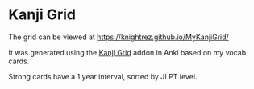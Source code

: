 # Kanji Grid
The grid can be viewed at https://knightrez.github.io/MyKanjiGrid/

It was generated using the [Kanji Grid](https://ankiweb.net/shared/info/909972618) addon in Anki based on my vocab cards.

Strong cards have a 1 year interval, sorted by JLPT level.
